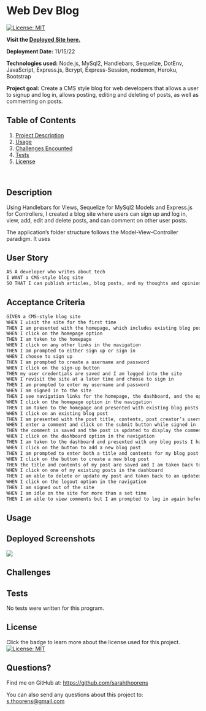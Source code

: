 # Web Dev Blog

[![License: MIT](https://img.shields.io/badge/License-MIT-yellow.svg)](https://opensource.org/licenses/MIT)

 **Visit the [Deployed Site here.]( https://git.heroku.com/sarahthoorensdevblog.git)**

  **Deployment Date:**  11/15/22 <br>
 
  **Technologies used:**  Node.js, MySql2, Handlebars, Sequelize, DotEnv, JavaScript, Express.js, Bcrypt, Express-Session, nodemon, Heroku, Bootstrap<br>

  **Project goal:** Create a CMS style blog for web developers that allows a user to signup and log in, allows posting, editing and deleting of posts, as well as commenting on posts. <br>


  ## Table of Contents
  1. [Project Description](#Description)
  2. [Usage](#Usage)
  3. [Challenges Encounted](#Challenges)
  4. [Tests](#Tests)
  5. [License](#License)
  <br>
  
  ## Description
Using Handlebars for Views, Sequelize for MySql2 Models and Express.js for Controllers, I created a blog site where users can sign up and log in, view, add, edit and delete posts, and can comment on other user posts.

The application’s folder structure follows the Model-View-Controller paradigm. It uses

## User Story

```md
AS A developer who writes about tech
I WANT a CMS-style blog site
SO THAT I can publish articles, blog posts, and my thoughts and opinions
```

## Acceptance Criteria

```md
GIVEN a CMS-style blog site
WHEN I visit the site for the first time
THEN I am presented with the homepage, which includes existing blog posts if any have been posted; navigation links for the homepage and the dashboard; and the option to log in
WHEN I click on the homepage option
THEN I am taken to the homepage
WHEN I click on any other links in the navigation
THEN I am prompted to either sign up or sign in
WHEN I choose to sign up
THEN I am prompted to create a username and password
WHEN I click on the sign-up button
THEN my user credentials are saved and I am logged into the site
WHEN I revisit the site at a later time and choose to sign in
THEN I am prompted to enter my username and password
WHEN I am signed in to the site
THEN I see navigation links for the homepage, the dashboard, and the option to log out
WHEN I click on the homepage option in the navigation
THEN I am taken to the homepage and presented with existing blog posts that include the post title and the date created
WHEN I click on an existing blog post
THEN I am presented with the post title, contents, post creator’s username, and date created for that post and have the option to leave a comment
WHEN I enter a comment and click on the submit button while signed in
THEN the comment is saved and the post is updated to display the comment, the comment creator’s username, and the date created
WHEN I click on the dashboard option in the navigation
THEN I am taken to the dashboard and presented with any blog posts I have already created and the option to add a new blog post
WHEN I click on the button to add a new blog post
THEN I am prompted to enter both a title and contents for my blog post
WHEN I click on the button to create a new blog post
THEN the title and contents of my post are saved and I am taken back to an updated dashboard with my new blog post
WHEN I click on one of my existing posts in the dashboard
THEN I am able to delete or update my post and taken back to an updated dashboard
WHEN I click on the logout option in the navigation
THEN I am signed out of the site
WHEN I am idle on the site for more than a set time
THEN I am able to view comments but I am prompted to log in again before I can add, update, or delete comments
```

## Usage 


## Deployed Screenshots
  ![](assets/images/screenshot.png)
  ## Challenges
 


  ## Tests

  No tests were written for this program.

  ## License

  Click the badge to learn more about the license used for this project.
  <br>[![License: MIT](https://img.shields.io/badge/License-MIT-yellow.svg)](https://opensource.org/licenses/MIT)

  ## Questions?

  Find me on GitHub at: https://github.com/sarahthoorens

  You can also send any questions about this project to: s.thoorens@gmail.com

